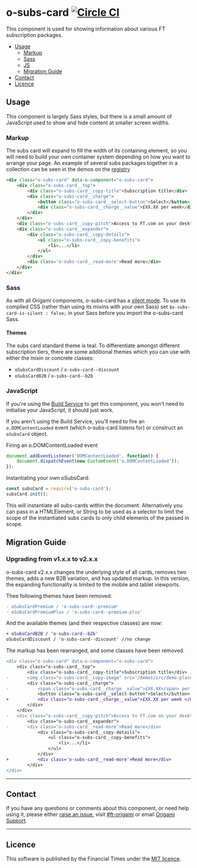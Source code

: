 o-subs-card [![Circle CI](https://circleci.com/gh/Financial-Times/o-subs-card/tree/master.svg?style=svg)](https://circleci.com/gh/Financial-Times/o-subs-card/tree/master)
=================

This component is used for showing information about various FT subscription packages.


- [Usage](#usage)
	- [Markup](#markup)
	- [Sass](#sass)
	- [JS](#js)
	- [Migration Guide](#)
- [Contact](#contact)
- [Licence](#licence)

## Usage

This component is largely Sass styles, but there is a small amount of JavaScript used to show and hide content at smaller screen widths.

### Markup

The subs card will expand to fill the width of its containing element, so you will need to build your own container system depending on how you want to arrange your page. An example of several subs packages together in a collection can be seen in the demos on the [registry](http://registry.origami.ft.com/components/o-subs-card)

```html
<div class="o-subs-card" data-o-component="o-subs-card">
	<div class="o-subs-card__top">
		<div class="o-subs-card__copy-title">Subscription title</div>
		<div class="o-subs-card__charge">
			<button class="o-subs-card__select-button">Select</button>
			<div class="o-subs-card__charge__value">£XX.XX per week</div>
		</div>
	</div>
	<div class="o-subs-card__copy-pitch">Access to FT.com on your desktop, mobile and tablet</div>
	<div class="o-subs-card__expander">
		<div class="o-subs-card__copy-details">
			<ul class="o-subs-card__copy-benefits">
				<li>...</li>
			</ul>
		</div>
		<div class='o-subs-card__read-more'>Read more</div>
	</div>
</div>
```

### Sass

As with all Origami components, o-subs-card has a [silent mode](http://origami.ft.com/docs/syntax/scss/#silent-styles). To use its compiled CSS (rather than using its mixins with your own Sass) set `$o-subs-card-is-silent : false;` in your Sass before you import the o-subs-card Sass.

#### Themes

The subs card standard theme is teal. To differentiate amongst different subscription tiers, there are some additional themes which you can use with either the mixin or concrete classes:
- `oSubsCardDiscount` / `o-subs-card--discount`
- `oSubsCardB2B` / `o-subs-card--b2b`

### JavaScript

If you're using the [Build Service](https://www.ft.com/__origami/service/build/v2/) to get this component, you won't need to initialise your JavaScript, it should just work.

If you aren't using the Build Service, you'll need to fire an `o.DOMContentLoaded` event (which o-subs-card listens for) or construct an `oSubsCard` object.

Firing an o.DOMContentLoaded event

```js
document.addEventListener('DOMContentLoaded', function() {
	document.dispatchEvent(new CustomEvent('o.DOMContentLoaded'));
});
```

Instantiating your own oSubsCard:

```js
const subsCard = require('o-subs-card');
subsCard.init();
```
This will instantiate all subs-cards within the document. Alternatively you can pass in a HTMLElement, or String to be used as a selector to limit the scope of the instantiated subs cards to only child elements of the passed in scope.

## Migration Guide

### Upgrading from v1.x.x to v2.x.x

o-subs-card v2.x.x changes the underlying style of all cards, removes two themes, adds a new B2B variation, and has updated markup. In this version, the expanding functionality is limited to the mobile and tablet viewports.

Thee following themes have been removed:

```diff
- oSubsCardPremium / 'o-subs-card--premium'
- oSubsCardPremiumPlus / 'o-subs-card--premium-plus'
```

And the available themes (and their respective classes) are now:  

```diff
+ oSubsCardB2B / 'o-subs-card--b2b'
oSubsCardDiscount / 'o-subs-card--discount' //no change
```

The markup has been rearranged, and  some classes have been removed.

```diff
<div class="o-subs-card" data-o-component="o-subs-card">
	<div class="o-subs-card__top">
		<div class="o-subs-card__copy-title">Subscription title</div>
-		<img class="o-subs-card__copy-image" src='/demos/src/demo-placeholder.png' alt='photo of FT subscription options'>
		<div class="o-subs-card__charge">
-			<span class="o-subs-card__charge__value">£XX.XX</span> per week
			<button class="o-subs-card__select-button">Select</button>
+			<div class="o-subs-card__charge__value">£XX.XX per week </div>
		</div>
	</div>
-	<div class="o-subs-card__copy-pitch">Access to FT.com on your desktop, mobile and tablet</div>
		<div class="o-subs-card__expander">
- 		<div class='o-subs-card__read-more'>Read more</div>
			<div class="o-subs-card__copy-details">
				<ul class="o-subs-card__copy-benefits">
					<li>...</li>
				</ul>
			</div>
+			<div class='o-subs-card__read-more'>Read more</div>
		</div>
</div>
```

---

## Contact

If you have any questions or comments about this component, or need help using it, please either [raise an issue](https://github.com/Financial-Times/o-subs-card/issues), visit [#ft-origami](https://financialtimes.slack.com/messages/ft-origami/) or email [Origami Support](mailto:origami-support@ft.com).

----

## Licence

This software is published by the Financial Times under the [MIT licence](http://opensource.org/licenses/MIT).
